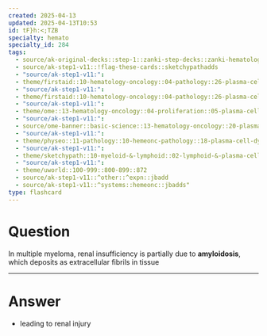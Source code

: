 ```yaml
---
created: 2025-04-13
updated: 2025-04-13T10:53
id: tF}h:<;TZB
specialty: hemato
specialty_id: 284
tags:
  - source/ak-original-decks::step-1::zanki-step-decks::zanki-hematology-&-oncology
  - source/ak-step1-v11::!flag-these-cards::sketchypathadds
  - "source/ak-step1-v11:": 
  - theme/firstaid::10-hematology-oncology::04-pathology::26-plasma-cell-dyscrasias
  - "source/ak-step1-v11:": 
  - theme/firstaid::10-hematology-oncology::04-pathology::26-plasma-cell-dyscrasias::multiple-myeloma
  - "source/ak-step1-v11:": 
  - theme/ome::13-hematology-oncology::04-proliferation::05-plasma-cell-dyscrasis
  - "source/ak-step1-v11:": 
  - source/ome-banner::basic-science::13-hematology-oncology::20-plasma-cell-dyscrasias
  - "source/ak-step1-v11:": 
  - theme/physeo::11-pathology::10-hemeonc-pathology::18-plasma-cell-dyscrasias
  - "source/ak-step1-v11:": 
  - theme/sketchypath::10-myeloid-&-lymphoid::02-lymphoid-&-plasma-cell-disorders::04-plasma-cell-neoplasms
  - "source/ak-step1-v11:": 
  - theme/uworld::100-999::800-899::872
  - source/ak-step1-v11::^other::^expn::jbadd
  - source/ak-step1-v11::^systems::hemeonc::jbadds"
type: flashcard
---
```


# Question
In multiple myeloma, renal insufficiency is partially due to **amyloidosis**, which deposits as extracellular fibrils in tissue

---

# Answer
* leading to renal injury
